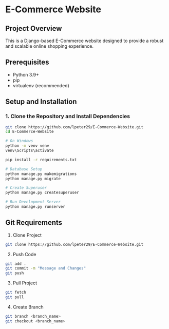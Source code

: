 # E-Commerce Website

## Project Overview
This is a Django-based E-Commerce website designed to provide a robust and scalable online shopping experience.

## Prerequisites
- Python 3.9+
- pip
- virtualenv (recommended)

## Setup and Installation

### 1. Clone the Repository and Install Dependencies
```bash
git clone https://github.com/lpeter29/E-Commerce-Website.git
cd E-Commerce-Website

# On Windows
python -m venv venv
venv\Scripts\activate

pip install -r requirements.txt

# Database Setup
python manage.py makemigrations
python manage.py migrate

# Create Superuser
python manage.py createsuperuser

# Run Development Server
python manage.py runserver
```

## Git Requirements
1. Clone Project
```bash
git clone https://github.com/lpeter29/E-Commerce-Website.git
```

2. Push Code
```bash
git add .
git commit -m "Message and Changes"
git push
```

3. Pull Project
```bash
git fetch
git pull
```

4. Create Branch
```bash
git branch <branch_name>
git checkout <branch_name>
